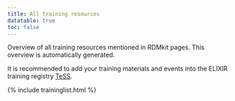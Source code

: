 ```yaml
---
title: All training resources
datatable: true
toc: false
---
```


Overview of all training resources mentioned in RDMkit pages. This overview is automatically generated.

It is recommended to add your training materials and events into the ELIXIR training registry [TeSS](https://tess.elixir-europe.org/).


{% include traininglist.html %}
